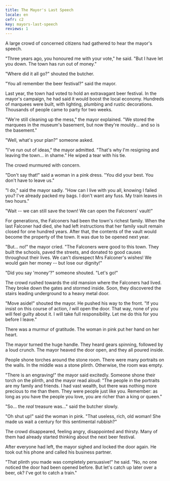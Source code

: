 ```yaml
---
title: The Mayor's Last Speech
locale: en
cefr: c2
key: mayors-last-speech
reviews: 1
---
```


A large crowd of concerned citizens had gathered to hear the mayor's speech.

"Three years ago, you honoured me with your vote," he said. "But I have let you down. The town has run out of money."

"Where did it all go?" shouted the butcher.

"You all remember the beer festival?" said the mayor.

Last year, the town had voted to hold an extravagant beer festival. In the mayor's campaign, he had said it would boost the local economy. Hundreds of marquees were built, with lighting, plumbing and rustic decorations. Thousands of people came to party for two weeks.

"We're still cleaning up the mess," the mayor explained. "We stored the marquees in the museum's basement, but now they're mouldy... and so is the basement."

"Well, what's your plan?" someone asked.

"I've run out of ideas," the mayor admitted. "That's why I'm resigning and leaving the town... in shame." He wiped a tear with his tie.

The crowd murmured with concern.

"Don't say that!" said a woman in a pink dress. "You did your best. You don't have to leave us."

"I do," said the mayor sadly. "How can I live with you all, knowing I failed you? I've already packed my bags. I don't want any fuss. My train leaves in two hours."

"Wait -- we can still save the town! We can open the Falconers' vault!"

For generations, the Falconers had been the town's richest family. When the last Falconer had died, she had left instructions that her family vault remain closed for one hundred years. After that, the contents of the vault would become the property of the town. It was due to be opened next year.

"But... no!" the mayor cried. "The Falconers were good to this town. They built the schools, paved the streets, and donated to good causes throughout their lives. We can't disrespect Mrs Falconer's wishes! We would gain her money -- but lose our dignity!"

"Did you say 'money'?" someone shouted. "Let's go!"

The crowd rushed towards the old mansion where the Falconers had lived. They broke down the gates and stormed inside. Soon, they discovered the stairs leading underground to a heavy metal door.

"Move aside!" shouted the mayor. He pushed his way to the front. "If you insist on this course of action, *I* will open the door. That way, none of you will feel guilty about it. I will take full responsibility. Let me do this for you before I leave."

There was a murmur of gratitude. The woman in pink put her hand on her heart.

The mayor turned the huge handle. They heard gears spinning, followed by a loud crunch. The mayor heaved the door open, and they all poured inside.

People shone torches around the stone room. There were many portraits on the walls. In the middle was a stone plinth. Otherwise, the room was empty.

"There is an engraving!" the mayor said excitedly. Someone shone their torch on the plinth, and the mayor read aloud: "The people in the portraits are my family and friends. I had vast wealth, but there was nothing more precious to me than them. They were people just like you. Remember: as long as you have the people you love, you are richer than a king or queen."

"So... the *real* treasure was..." said the butcher slowly.

"Oh shut up!" said the woman in pink. "That useless, rich, old woman! She made us wait a century for this sentimental rubbish?"

The crowd disappeared, feeling angry, disappointed and thirsty. Many of them had already started thinking about the next beer festival.

After everyone had left, the mayor sighed and locked the door again. He took out his phone and called his business partner.

"That plinth you made was completely persuasive!" he said. "No, no one noticed the door had been opened before. But let's catch up later over a beer, ok? I've got to catch a train."